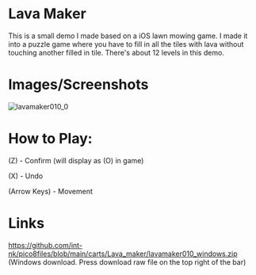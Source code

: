 # Lava Maker
This is a small demo I made based on a iOS lawn mowing game. I made it into a puzzle game where you have to fill in all the tiles with lava without touching another filled in tile. There's about 12 levels in this demo.



# Images/Screenshots
![lavamaker010_0](https://github.com/user-attachments/assets/f8621031-61d1-4cca-9be7-3864a26d3725)

# How to Play:
(Z) - Confirm (will display as (O) in game)

(X) - Undo

(Arrow Keys) - Movement


# Links

https://github.com/int-nk/pico8files/blob/main/carts/Lava_maker/lavamaker010_windows.zip (Windows download. Press download raw file on the top right of the bar)

